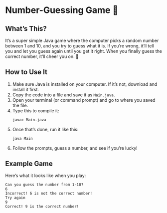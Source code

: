 # Number-Guessing Game 🎲

## What’s This?  
It’s a super simple Java game where the computer picks a random number between 1 and 10, and you try to guess what it is. If you’re wrong, it’ll tell you and let you guess again until you get it right. When you finally guess the correct number, it’ll cheer you on. 🎉

## How to Use It  
1. Make sure Java is installed on your computer. If it’s not, download and install it first.  
2. Copy the code into a file and save it as `Main.java`.  
3. Open your terminal (or command prompt) and go to where you saved the file.  
4. Type this to compile it:  
   ```bash
   javac Main.java
   ```
5. Once that’s done, run it like this:  
   ```bash
   java Main
   ```
6. Follow the prompts, guess a number, and see if you’re lucky!

## Example Game  
Here’s what it looks like when you play:  
```
Can you guess the number from 1-10? 
6  
Incorrect! 6 is not the correct number!  
Try again  
9  
Correct! 9 is the correct number!  
```



